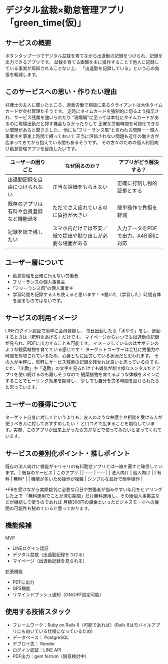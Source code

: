 # デジタル盆栽×勤怠管理アプリ「green_time(仮)」

## サービスの概要
ボタンタップ一つでデジタル盆栽を育てながら出退勤の記録をつけられ、記録を出力できるアプリです。
盆栽を育てる画面を主に操作することで他人に記録している事実が周知されることない上、
「出退勤を記録している」という心の負担を軽減します。

## このサービスへの思い・作りたい理由
弁護士の友人に聞いたところ、過重労働で相談に来るクライアントは大体タイムカードが会社管理だそうです。
定時にタイムカードを強制的に切るよう指示され、サービス残業を強いられたり
”現場職”に至っては本社にタイムカードがあるのに現場出勤だと押す機会もなかったりして
正確な労働時間を可視化できない問題があると聞きました。
他にも”フリーランス風”と言われる問題ーー個人事業主を事実上時間で縛っておいて
正当に評価されない問題も近年の働き方が広まってきてから抱えている闇もあるそうです。
その方々のための個人利用向け勤怠管理アプリを目指したいです。

| ユーザーの困りごと | なぜ困るのか？ | アプリがどう解決する？　|
| ---- | ---- | ---- |
| 出退勤記録を自由につけられない | 正当な評価をもらえない | 正確に打刻し物的証拠とする |
| 既存のアプリは有料や会員登録など機能過多 | ただでさえ疲れているのに負担が大きい | 簡単操作で負担を軽減 |
| 記録を紙で残したい | スマホ内だけでは不安／紙で提出や貼り出しが必要な場面がある | 入力データをPDFで出力、A4印刷に対応 |

## ユーザー層について
- 勤怠管理を正確に行えない労働者
- フリーランスの個人事業主
- ”フリーランス風”の個人事業主
- 学習時間を記録する人も使えると思います！
※働いた（学習した）時間自体を測るものではないです。

## サービスの利用イメージ
LINEログイン認証で簡単に会員登録し、
毎日出勤したら「水やり」をし、退勤するときは「肥料をあげる」だけです。
マイページからいつでも出退勤の記録が見られ、PDFに出力することも可能です。
イメージしているのはサボテンのような観葉植物を育てている感じです！
ターゲットユーザーは会社に労働力や時間を搾取されているため、心身ともに疲労している状況だと思われます。
その人が手軽に、気軽にサービス残業の記録を残せれば良いと思っているのです。
ただ、「出勤」や「退勤」の文字を見るだけでも嫌気が刺す様なメンタルだとアプリを使い続けるのも難しそうなので
観葉植物を育てるような体験をメインにすることでヒーリング効果を期待し、
少しでも自分を労る時間を設けられたらと思っています。

## ユーザーの獲得について
ターゲット自身に対してというよりも、友人のような弁護士や相談を受ける人が使うべき人に対しておすすめしたい！
と口コミで広まることを期待しています。実際、このアプリが出来上がったら労弁などで使ってみたいと言ってくれています。

## サービスの差別化ポイント・推しポイント
既存の法人向けに機能がモリモリの有料勤怠アプリとは一線を画すと確信しています。
| 既存のサービス | このアプリ |
| ---- | ---- |
| 法人向け | 個人向け |
| 有料 | 無料* |
| 機能が多いため操作が複雑 | シンプルな設計で簡単操作 |

*FBを受けながら実際裁判に必要な月日や労働者が悩みやすい年月をヒアリングした上で
「無料運用でことが済む期間」だけ無料運用し、その後個人事業主などが継続して使うのであれば
月額300円の課金といったビジネスモードへの展開の可能性も秘めていると思っております。


## 機能候補
MVP
- LINEログイン認証
- デジタル盆栽（出退勤記録をつける）
- マイページ（出退勤記録を見られる）

拡張機能
- PDFに出力
- GPS機能
- リマインドプッシュ通知（ON/OFF設定可能）

## 使用する技術スタック
- フレームワーク：Ruby on Rails 8（可能であれば）(Rails 8はモバイルアプリにも向いている仕様になっているため)
- データベース： PostgreSQL
- デプロイ先： Render
- ログイン認証：LINE API
- PDF出力：gem ferrum（鋭意検討中）